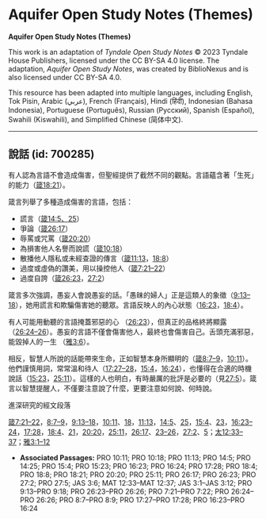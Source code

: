 # Aquifer Open Study Notes (Themes)

**Aquifer Open Study Notes (Themes)**

This work is an adaptation of *Tyndale Open Study Notes* © 2023 Tyndale House Publishers, licensed under the CC BY\-SA 4\.0 license. The adaptation, *Aquifer Open Study Notes*, was created by BiblioNexus and is also licensed under CC BY\-SA 4\.0\.

This resource has been adapted into multiple languages, including English, Tok Pisin, Arabic (عربي), French (Français), Hindi (हिंदी), Indonesian (Bahasa Indonesia), Portuguese (Português), Russian (Русский), Spanish (Español), Swahili (Kiswahili), and Simplified Chinese (简体中文).



--------------------------------

## 說話 (id: 700285)

有人認為言語不會造成傷害，但聖經提供了截然不同的觀點。言語蘊含著「生死」的能力（[箴18:21](https://ref.ly/Prov18:21)）。

箴言列舉了多種造成傷害的言語，包括：

* 謊言（[箴14:5、](https://ref.ly/Prov14:5)[25](https://ref.ly/Prov14:25)）
* 爭論（[箴26:17](https://ref.ly/Prov26:17)）
* 辱罵或咒罵（[箴20:20](https://ref.ly/Prov20:20)）
* 為損害他人名譽而說謊（[箴10:18](https://ref.ly/Prov10:18)）
* 散播他人隱私或未經查證的傳言（[箴11:13](https://ref.ly/Prov11:13)，[18:8](https://ref.ly/Prov18:8)）
* 過度或虛偽的讚美，用以操控他人（[箴7:21–22](https://ref.ly/Prov7:21-Prov7:22)）
* 過度自誇（[箴26:23](https://ref.ly/Prov26:23)，[27:2](https://ref.ly/Prov27:2)）

箴言多次強調，愚妄人會說愚妄的話。「愚昧的婦人」正是這類人的象徵（[9:13–18](https://ref.ly/Prov9:13-Prov9:18)），她用謊言和欺騙傷害她的聽眾。言語反映人的內心狀態（[16:23](https://ref.ly/Prov16:23)，[18:4](https://ref.ly/Prov18:4)）。

有人可能用動聽的言語掩蓋邪惡的心 （[26:23](https://ref.ly/Prov26:23)），但真正的品格終將顯露 （[26:24–26](https://ref.ly/Prov26:24-Prov26:26)）。愚妄的言語不僅會傷害他人，最終也會傷害自己。舌頭充滿邪惡，能毀掉人的一生 （[雅3:6](https://ref.ly/Jas3:6)）。

相反，智慧人所說的話能帶來生命，正如智慧本身所顯明的（[箴8:7–9](https://ref.ly/Prov8:7-Prov8:9)，[10:11](https://ref.ly/Prov10:11)）。他們謹慎用詞，常常溫和待人（[17:27–28](https://ref.ly/Prov17:27-Prov17:28)，[15:4](https://ref.ly/Prov15:4)，[16:24](https://ref.ly/Prov16:24)），也懂得在合適的時機說話（[15:23](https://ref.ly/Prov15:23)，[25:11](https://ref.ly/Prov25:11)）。這樣的人也明白，有時嚴厲的批評是必要的（見[27:5](https://ref.ly/Prov27:5)）。箴言以智慧提醒人，不僅要注意說了什麼，更要注意如何說、何時說。

進深研究的經文段落

[箴7:21–22](https://ref.ly/Prov7:21-Prov7:22)，[8:7–9](https://ref.ly/Prov8:7-Prov8:9)，[9:13–18](https://ref.ly/Prov9:13-Prov9:18)，[10:11](https://ref.ly/Prov10:11)、[18](https://ref.ly/Prov10:18)，[11:13](https://ref.ly/Prov11:13)，[14:5](https://ref.ly/Prov14:5)、[25](https://ref.ly/Prov14:25)，[15:4](https://ref.ly/Prov15:4)、[23](https://ref.ly/Prov15:23)，[16:23–24](https://ref.ly/Prov16:23-Prov16:24)，[17:28](https://ref.ly/Prov17:28)，[18:4](https://ref.ly/Prov18:4)、[21](https://ref.ly/Prov18:21)，[20:20](https://ref.ly/Prov20:20)，[25:11](https://ref.ly/Prov25:11)，[26:17](https://ref.ly/Prov26:17)、[23–26](https://ref.ly/Prov26:23-Prov26:26)，[27:2](https://ref.ly/Prov27:2)、[5](https://ref.ly/Prov27:5)；[太12:33–37](https://ref.ly/Matt12:33-Matt12:37)；[雅3:1–12](https://ref.ly/Jas3:1-Jas3:12)

* **Associated Passages:** PRO 10:11; PRO 10:18; PRO 11:13; PRO 14:5; PRO 14:25; PRO 15:4; PRO 15:23; PRO 16:23; PRO 16:24; PRO 17:28; PRO 18:4; PRO 18:8; PRO 18:21; PRO 20:20; PRO 25:11; PRO 26:17; PRO 26:23; PRO 27:2; PRO 27:5; JAS 3:6; MAT 12:33–MAT 12:37; JAS 3:1–JAS 3:12; PRO 9:13–PRO 9:18; PRO 26:23–PRO 26:26; PRO 7:21–PRO 7:22; PRO 26:24–PRO 26:26; PRO 8:7–PRO 8:9; PRO 17:27–PRO 17:28; PRO 16:23–PRO 16:24


